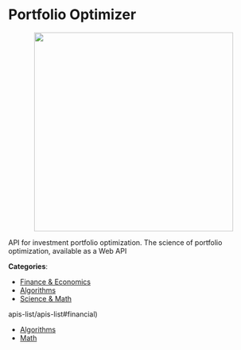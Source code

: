 # Portfolio Optimizer
<p align="center">
    <img width="400" src="https://raw.githubusercontent.com/apis-list/apis-list/apis/portfolio-optimizer/logo_256x256.png" />
</p>

API for investment portfolio optimization.  The science of portfolio optimization, available as a Web API



**Categories**:
- [Finance & Economics](https://github.com/apis-list/apis-list#finance-and-economics)
- [Algorithms](https://github.com/apis-list/apis-list#algorithms)
- [Science & Math](https://github.com/apis-list/apis-list#science-and-math)



apis-list/apis-list#financial)
- [Algorithms](https://github.com/apis-list/apis-list#algorithms)
- [Math](https://github.com/apis-list/apis-list#math)



